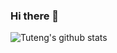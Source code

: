 ### Hi there 👋

<!--
**liangyepianzhou/liangyepianzhou** is a ✨ _special_ ✨ repository because its `README.md` (this file) appears on your GitHub profile.

Here are some ideas to get you started:

- 🔭 I’m currently working on ...
- 🌱 I’m currently learning ...
- 👯 I’m looking to collaborate on ...
- 🤔 I’m looking for help with ...
- 💬 Ask me about ...
- 📫 How to reach me: ...
- 😄 Pronouns: ...
- ⚡ Fun fact: ...
-->

![Tuteng's github stats](https://github-readme-stats.vercel.app/api?username=liangyepianzhou&show_icons=true&theme=tokyonight&count_private=true)
